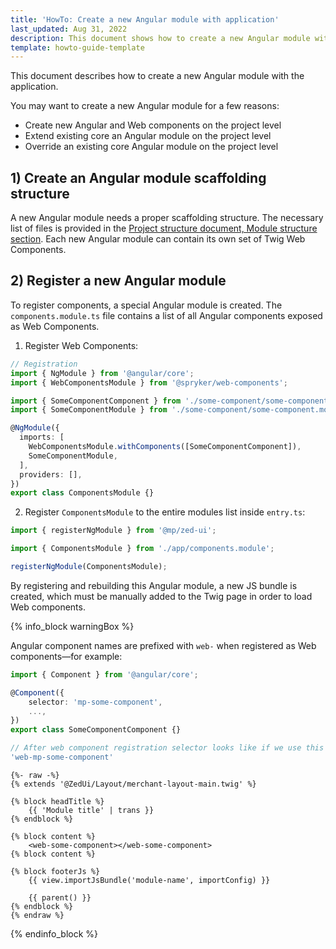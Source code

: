 ```yaml
---
title: 'HowTo: Create a new Angular module with application'
last_updated: Aug 31, 2022
description: This document shows how to create a new Angular module with the application
template: howto-guide-template
---
```


This document describes how to create a new Angular module with the application.

You may want to create a new Angular module for a few reasons:

- Create new Angular and Web components on the project level
- Extend existing core an Angular module on the project level
- Override an existing core Angular module on the project level

## 1) Create an Angular module scaffolding structure

A new Angular module needs a proper scaffolding structure.
The necessary list of files is provided in the [Project structure document, Module structure section](/docs/marketplace/dev/front-end/{{site.version}}/project-structure.html#module-structure).
Each new Angular module can contain its own set of Twig Web Components.

## 2) Register a new Angular module

To register components, a special Angular module is created. The `components.module.ts` file contains a list of all Angular components exposed as Web Components.

1. Register Web Components:

```ts
// Registration
import { NgModule } from '@angular/core';
import { WebComponentsModule } from '@spryker/web-components';

import { SomeComponentComponent } from './some-component/some-component.component';
import { SomeComponentModule } from './some-component/some-component.module';

@NgModule({
  imports: [
    WebComponentsModule.withComponents([SomeComponentComponent]),
    SomeComponentModule,
  ],
  providers: [],
})
export class ComponentsModule {}
```

2. Register `ComponentsModule` to the entire modules list inside `entry.ts`:

```ts
import { registerNgModule } from '@mp/zed-ui';

import { ComponentsModule } from './app/components.module';

registerNgModule(ComponentsModule);
```

By registering and rebuilding this Angular module, a new JS bundle is created, which must be manually added to the Twig page in order to load Web components.

{% info_block warningBox %}

Angular component names are prefixed with `web-` when registered as Web components—for example:

```ts
import { Component } from '@angular/core';

@Component({
    selector: 'mp-some-component',
    ...,
})
export class SomeComponentComponent {}

// After web component registration selector looks like if we use this component as web inside a twig file:
'web-mp-some-component'
```

```twig
{%- raw -%}
{% extends '@ZedUi/Layout/merchant-layout-main.twig' %}

{% block headTitle %}
    {{ 'Module title' | trans }}
{% endblock %}

{% block content %}
    <web-some-component></web-some-component>
{% block content %}

{% block footerJs %}
    {{ view.importJsBundle('module-name', importConfig) }}

    {{ parent() }}
{% endblock %}
{% endraw %}
```

{% endinfo_block %}
